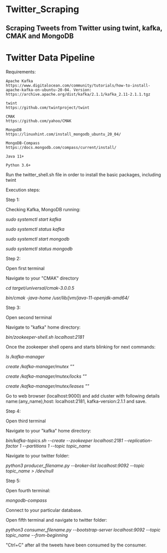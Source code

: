 # Twitter_Scraping
Scraping Tweets from Twitter using twint, kafka, CMAK and MongoDB
--------------------------------------------------------------------------------

# Twitter Data Pipeline

Requirements:

    Apache Kafka 
    https://www.digitalocean.com/community/tutorials/how-to-install-apache-kafka-on-ubuntu-20-04. Version: https://archive.apache.org/dist/kafka/2.1.1/kafka_2.11-2.1.1.tgz

    twint
    https://github.com/twintproject/twint

    CMAK 
    https://github.com/yahoo/CMAK

    MongoDB 
    https://linuxhint.com/install_mongodb_ubuntu_20_04/
    
    MongoDB-Compass 
    https://docs.mongodb.com/compass/current/install/

    Java 11+

    Python 3.6+

Run the twitter_shell.sh file in order to install the basic packages, including twint

Execution steps:

Step 1:

Checking Kafka, MongoDB running:

*sudo systemctl start kafka*

*sudo systemctl status kafka*

*sudo systemctl start mongodb*

*sudo systemctl status mongodb*

Step 2:

Open first terminal

Navigate to your "CMAK" directory

*cd target/universal/cmak-3.0.0.5*

*bin/cmak -java-home /usr/lib/jvm/java-11-openjdk-amd64/*

Step 3:

Open second terminal

Navigate to "kafka" home directory:

*bin/zookeeper-shell.sh localhost:2181*

Once the zookeeper shell opens and starts blinking for next commands:

*ls /kafka-manager*

*create /kafka-manager/mutex ""*

*create /kafka-manager/mutex/locks ""*

*create /kafka-manager/mutex/leases ""*

Go to web browser (localhost:9000) and add cluster with following details name:(any_name),host: localhost:2181, kafka-version:2.1.1 and save.

Step 4:

Open third terminal

Navigate to your "kafka" home directory:

*bin/kafka-topics.sh --create --zookeeper localhost:2181 --replication-factor 1 --partitions 1 --topic topic_name*

Navigate to your twitter folder:

*python3 producer_filename.py --broker-list localhost:9092 --topic topic_name > /dev/null*

Step 5:

Open fourth terminal: 

*mongodb-compass*

Connect to your particular database.

Open fifth terminal and navigate to twitter folder:

*python3 consumer_filename.py --bootstrap-server localhost:9092 --topic topic_name --from-beginning*

"Ctrl+C" after all the tweets have been consumed by the consumer. 
